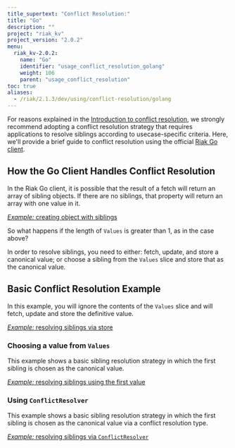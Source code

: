 ```yaml
---
title_supertext: "Conflict Resolution:"
title: "Go"
description: ""
project: "riak_kv"
project_version: "2.0.2"
menu:
  riak_kv-2.0.2:
    name: "Go"
    identifier: "usage_conflict_resolution_golang"
    weight: 106
    parent: "usage_conflict_resolution"
toc: true
aliases:
  - /riak/2.1.3/dev/using/conflict-resolution/golang
---
```


For reasons explained in the [Introduction to conflict resolution](/riak/kv/2.0.2/developing/usage/conflict-resolution), we strongly recommend adopting a conflict resolution strategy that
requires applications to resolve siblings according to usecase-specific
criteria. Here, we'll provide a brief guide to conflict resolution using the
official [Riak Go client](https://github.com/basho/riak-go-client).

## How the Go Client Handles Conflict Resolution

In the Riak Go client, it is possible that the result of a fetch will return an array
of sibling objects. If there are no siblings, that property will return an
array with one value in it.

[*Example:* creating object with siblings](https://github.com/basho/riak-go-client/blob/master/examples/dev/using/conflict-resolution/main.go#L68-L70)

So what happens if the length of `Values` is greater than 1, as in the case
above?

In order to resolve siblings, you need to either: fetch, update, and store a
canonical value; or choose a sibling from the `Values` slice and store that as
the canonical value.

## Basic Conflict Resolution Example

In this example, you will ignore the contents of the `Values` slice and will
fetch, update and store the definitive value.

[*Example:* resolving siblings via store](https://github.com/basho/riak-nodejs-client-examples/blob/master/dev/using/conflict-resolution.js#L125-L146)

### Choosing a value from `Values`

This example shows a basic sibling resolution strategy in which the first
sibling is chosen as the canonical value.

[*Example:* resolving siblings using the first value](https://github.com/basho/riak-go-client/blob/master/examples/dev/using/conflict-resolution/main.go#L148-L167)

### Using `ConflictResolver`

This example shows a basic sibling resolution strategy in which the first
sibling is chosen as the canonical value via a conflict resolution type.

[*Example:* resolving siblings via `ConflictResolver`](https://github.com/basho/riak-go-client/blob/master/examples/dev/using/conflict-resolution/main.go#L169-L210)
